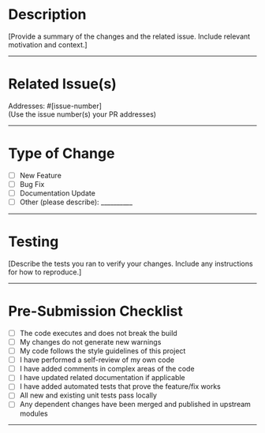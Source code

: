# Description
 
[Provide a summary of the changes and the related issue. Include relevant motivation and context.]
 
---
 
# Related Issue(s)
 
Addresses: #[issue-number]  
(Use the issue number(s) your PR addresses)
 
---
 
# Type of Change
 
- [ ] New Feature  
- [ ] Bug Fix  
- [ ] Documentation Update  
- [ ] Other (please describe): __________
 
---
 
# Testing
 
[Describe the tests you ran to verify your changes. Include any instructions for how to reproduce.]
 
---
 
# Pre-Submission Checklist
 
- [ ] The code executes and does not break the build  
- [ ] My changes do not generate new warnings  
- [ ] My code follows the style guidelines of this project  
- [ ] I have performed a self-review of my own code  
- [ ] I have added comments in complex areas of the code  
- [ ] I have updated related documentation if applicable  
- [ ] I have added automated tests that prove the feature/fix works  
- [ ] All new and existing unit tests pass locally  
- [ ] Any dependent changes have been merged and published in upstream modules
 
---
 